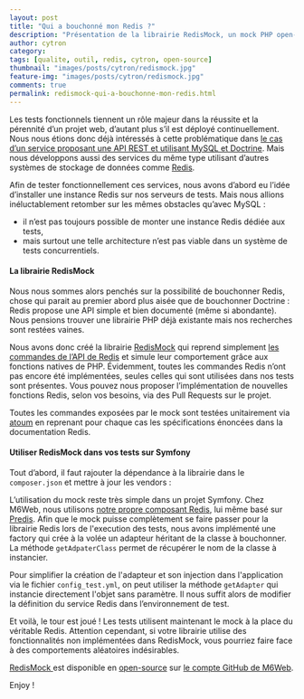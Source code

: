 ```yaml
---
layout: post
title: "Qui a bouchonné mon Redis ?"
description: "Présentation de la librairie RedisMock, un mock PHP open-source de Redis à utiliser dans vos tests fonctionnels."
author: cytron
category:
tags: [qualite, outil, redis, cytron, open-source]
thumbnail: "images/posts/cytron/redismock.jpg"
feature-img: "images/posts/cytron/redismock.jpg"
comments: true
permalink: redismock-qui-a-bouchonne-mon-redis.html
---
```


Les tests fonctionnels tiennent un rôle majeur dans la réussite et la pérennité d’un projet web, d’autant plus s’il est déployé continuellement. Nous nous étions donc déjà intéressés à cette problématique dans [le cas d’un service proposant une API REST et utilisant MySQL et Doctrine](https://tech.m6web.fr/2013/10/tester-fonctionnellement-une-api-rest-symfony-doctrine-atoum.html). Mais nous développons aussi des services du même type utilisant d’autres systèmes de stockage de données comme [Redis](https://redis.io/).

Afin de tester fonctionnellement ces services, nous avons d’abord eu l’idée d’installer une instance Redis sur nos serveurs de tests. Mais nous allions inéluctablement retomber sur les mêmes obstacles qu’avec MySQL :

- il n’est pas toujours possible de monter une instance Redis dédiée aux tests,
- mais surtout une telle architecture n’est pas viable dans un système de tests concurrentiels.

#### La librairie RedisMock

Nous nous sommes alors penchés sur la possibilité de bouchonner Redis, chose qui parait au premier abord plus aisée que de bouchonner Doctrine : Redis propose une API simple et bien documenté (même si abondante). Nous pensions trouver une librairie PHP déjà existante mais nos recherches sont restées vaines.

Nous avons donc créé la librairie [RedisMock](https://github.com/BedrockStreaming/RedisMock) qui reprend simplement [les commandes de l’API de Redis](https://redis.io/commands) et simule leur comportement grâce aux fonctions natives de PHP. Évidemment, toutes les commandes Redis n’ont pas encore été implémentées, seules celles qui sont utilisées dans nos tests sont présentes. Vous pouvez nous proposer l’implémentation de nouvelles fonctions Redis, selon vos besoins, via des Pull Requests sur le projet.

Toutes les commandes exposées par le mock sont testées unitairement via [atoum](https://www.atoum.org/) en reprenant pour chaque cas les spécifications énoncées dans la documentation Redis.

#### Utiliser RedisMock dans vos tests sur Symfony

Tout d’abord, il faut rajouter la dépendance à la librairie dans le `composer.json` et mettre à jour les vendors :

<script src="https://gist.github.com/fdubost/7893309.js"></script>

L’utilisation du mock reste très simple dans un projet Symfony. Chez M6Web, nous utilisons [notre propre composant Redis](https://github.com/BedrockStreaming/Redis), lui même basé sur [Predis](https://github.com/nrk/predis). Afin que le mock puisse complètement se faire passer pour la librairie Redis lors de l'execution des tests, nous avons implémenté une factory qui crée à la volée un adapteur héritant de la classe à bouchonner. La méthode `getAdpaterClass` permet de récupérer le nom de la classe à instancier.

<script src="https://gist.github.com/fdubost/8025392.js"></script>

Pour simplifier la création de l'adapteur et son injection dans l'application via le fichier `config_test.yml`, on peut utiliser la méthode `getAdapter` qui instancie directement l'objet sans paramètre. Il nous suffit alors de modifier la définition du service Redis dans l’environnement de test.

<script src="https://gist.github.com/fdubost/8025640.js"></script>

Et voilà, le tour est joué ! Les tests utilisent maintenant le mock à la place du véritable Redis. Attention cependant, si votre librairie utilise des fonctionnalités non implémentées dans RedisMock, vous pourriez faire face à des comportements aléatoires indésirables.

[RedisMock ](https://github.com/BedrockStreaming/RedisMock) est disponible en [open-source](https://tom.preston-werner.com/2011/11/22/open-source-everything.html) sur [le compte GitHub de M6Web](https://github.com/BedrockStreaming).

Enjoy !
